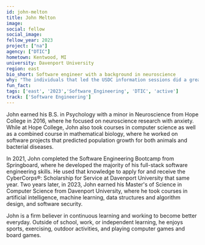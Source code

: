```yaml
---
id: john-melton
title: John Melton
image: 
social: fellow
social_image:
fellow_year: 2023
project: ["na"]
agency: ["DTIC"]
hometown: Kentwood, MI
university: Davenport University
region: east
bio_short: Software engineer with a background in neuroscience
why: "The individuals that led the USDC information sessions did a great job at showing me that USDC would be a great program to be a part of. The program is set up in a way that gives Fellows a real chance to give back to and serve the country while also setting them up for individual growth and improvement."
fun_fact: 
tags: ['east', '2023','Software_Engineering', 'DTIC', 'active']
track: ['Software Engineering']
---
```


John earned his B.S. in Psychology with a minor in Neuroscience from Hope College in 2016, where he focused on neuroscience research with anxiety. While at Hope College, John also took courses in computer science as well as a combined course in mathematical biology, where he worked on software projects that predicted population growth for both animals and bacterial diseases. 

In 2021, John completed the Software Engineering Bootcamp from Springboard, where he developed the majority of his full-stack software engineering skills. He used that knowledge to apply for and receive the CyberCorps®: Scholarship for Service at Davenport University that same year. Two years later, in 2023, John earned his Master's of Science in Computer Science from Davenport University, where he took courses in artificial intelligence, machine learning, data structures and algorithm design, and software security. 

John is a firm believer in continuous learning and working to become better everyday. Outside of school, work, or independent learning, he enjoys sports, exercising, outdoor activities, and playing computer games and board games.
